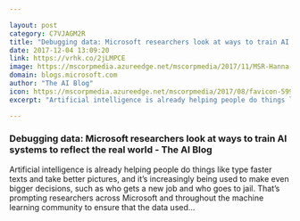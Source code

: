 ```yaml
---

layout: post
category: C7VJAGM2R
title: "Debugging data: Microsoft researchers look at ways to train AI systems to reflect the real world - The AI Blog"
date: 2017-12-04 13:09:20
link: https://vrhk.co/2jLMPCE
image: https://mscorpmedia.azureedge.net/mscorpmedia/2017/11/MSR-Hanna-Wallach-07-800x450.jpg
domain: blogs.microsoft.com
author: "The AI Blog"
icon: https://mscorpmedia.azureedge.net/mscorpmedia/2017/08/favicon-599dd6ab4d63f.jpg
excerpt: "Artificial intelligence is already helping people do things like type faster texts and take better pictures, and it’s increasingly being used to make even bigger decisions, such as who gets a new job and who goes to jail. That’s prompting researchers across Microsoft and throughout the machine learning community to ensure that the data used..."

---
```


### Debugging data: Microsoft researchers look at ways to train AI systems to reflect the real world - The AI Blog

Artificial intelligence is already helping people do things like type faster texts and take better pictures, and it’s increasingly being used to make even bigger decisions, such as who gets a new job and who goes to jail. That’s prompting researchers across Microsoft and throughout the machine learning community to ensure that the data used...